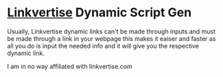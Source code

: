 # [Linkvertise](https://linkvertise.com/) Dynamic Script Gen

Usually, Linkvertise dynamic links can't be made through inputs and must be made through a link in your webpage this makes it eaiser and faster as all you do is input the needed info and it will give you the respective dynamic link.

I am in no way affiliated with linkvertise.com

